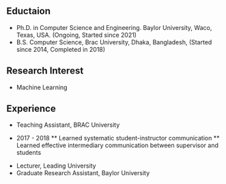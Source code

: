 ## Eductaion

- Ph.D. in Computer Science and Engineering. Baylor University, Waco, Texas, USA. (Ongoing, Started since 2021)
- B.S. Computer Science, Brac University, Dhaka, Bangladesh, (Started since 2014, Completed in 2018)

## Research Interest
- Machine Learning

## Experience
- Teaching Assistant, BRAC University
* 2017 - 2018
** Learned systematic student-instructor communication
** Learned effective intermediary communication between supervisor and students
- Lecturer, Leading University
- Graduate Research Assistant, Baylor University
